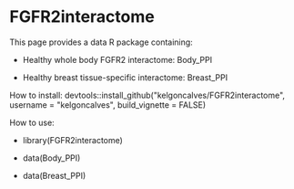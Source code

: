 # FGFR2interactome

This page provides a data R package containing:

  - Healthy whole body FGFR2 interactome: Body_PPI
  
  - Healthy breast tissue-specific interactome: Breast_PPI

How to install: devtools::install_github("kelgoncalves/FGFR2interactome", username = "kelgoncalves", build_vignette = FALSE)

How to use:

  - library(FGFR2interactome)
  
  - data(Body_PPI)
  
  - data(Breast_PPI)

